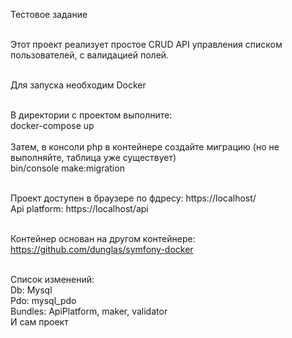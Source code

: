 Тестовое задание<br><br>

Этот проект реализует простое CRUD API управления списком пользователей, с валидацией полей.<br><br>

Для запуска необходим Docker<br><br>

В директории с проектом выполните:<br>
docker-compose up<br><br>
Затем, в консоли php в контейнере создайте миграцию (но не выполняйте, таблица уже существует)<br>
bin/console make:migration<br><br>

Проект доступен в браузере по фдресу: https://localhost/<br>
Api platform: https://localhost/api<br><br>

Контейнер основан на другом контейнере: <br>
https://github.com/dunglas/symfony-docker<br><br>

Список изменений:<br>
Db: Mysql<br>
Pdo: mysql_pdo<br>
Bundles: ApiPlatform, maker, validator<br>
И сам проект
